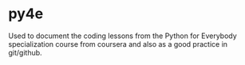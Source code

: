# py4e
Used to document the coding lessons from the Python for Everybody specialization course from coursera and also as a good practice in git/github.
